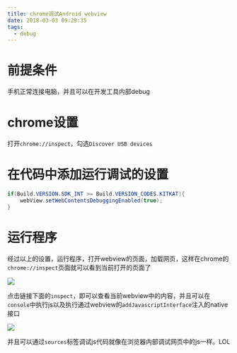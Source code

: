 ```yaml
---
title: chrome调试Android webview
date: 2018-03-03 09:29:35
tags:
  - debug
---
```


# 前提条件
手机正常连接电脑，并且可以在开发工具内部debug

# chrome设置
打开`chrome://inspect`，勾选`Discover USB devices`

# 在代码中添加运行调试的设置

```java
if(Build.VERSION.SDK_INT >= Build.VERSION_CODES.KITKAT){
    webView.setWebContentsDebuggingEnabled(true);
}
```

# 运行程序
经过以上的设置，运行程序，打开webview的页面，加载网页，这样在chrome的`chrome://inspect`页面就可以看到当前打开的页面了

![](./chrome_webview_debug_01.jpg)

点击链接下面的`inspect`，即可以查看当前webview中的内容，并且可以在`console`中执行js以及执行通过webview的`addJavascriptInterface`注入的native接口

![](./chrome_webview_debug_02.jpg)

并且可以通过`sources`标签调试js代码就像在浏览器内部调试网页中的js一样。LOL